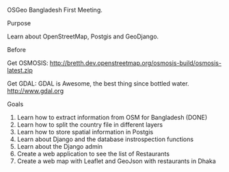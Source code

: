 
OSGeo Bangladesh First Meeting.

Purpose

Learn about OpenStreetMap, Postgis and GeoDjango.

Before

Get OSMOSIS:
http://bretth.dev.openstreetmap.org/osmosis-build/osmosis-latest.zip

Get GDAL:
GDAL is Awesome, the best thing since bottled water.
http://www.gdal.org

Goals

 1. Learn how to extract information from OSM for Bangladesh (DONE)
 2. Learn how to split the country file in different layers
 3. Learn how to store spatial information in Postgis
 4. Learn about Django and the database instrospection functions
 5. Learn about the Django admin
 6. Create a web application to see the list of Restaurants
 7. Create a web map with Leaflet and GeoJson with restaurants in Dhaka

